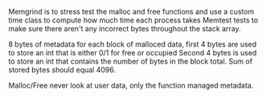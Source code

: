 Memgrind is to stress test the malloc and free functions and use a custom time class to compute how much time each process takes
Memtest tests to make sure there aren't any incorrect bytes throughout the stack array.

8 bytes of metadata for each block of malloced data, first 4 bytes are used to store an int that is either 0/1 for free or occupied
Second 4 bytes is used to store an int that contains the number of bytes in the block total. Sum of stored bytes should equal 4096.

Malloc/Free never look at user data, only the function managed metadata.
